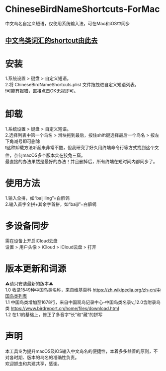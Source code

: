 # ChineseBirdNameShortcuts-ForMac
中文鸟名自定义短语，仅使用系统输入法，可在Mac和iOS中同步<br>
## [中文鸟类词汇的shortcut由此去](https://github.com/Mawghe/ChineseBirdTermsShortcuts-ForMac/)<br>
# 安装
1.系统设置 > 键盘 > 自定义短语。<br>
2.将 ChineseBirdNameShortcuts.plist 文件拖拽进自定义短语列表。<br>
❗️可能有报错，直接点击OK无视即可。<br>

# 卸载
1.系统设置 > 键盘 > 自定义短语。<br>
2.选择列表中第一个鸟名 > 滑块拖到最后，按住shift键选择最后一个鸟名 > 按左下角减号即可删除<br>
❗️这种卸载方法听起来非常不酷，但我研究了好久用终端命令行等方式找到这个文件，奈何macOS多个版本实在狡兔三窟。<br>
最直接的办法果然是最好的办法！并且删掉后，所有终端在短时间内都同步了。

# 使用方法
1.输入全拼，如“baijiling”=白鹡鸰<br>
2.输入首字全拼+其余字首拼，如“baijl”=白鹡鸰<br>

# 多设备同步
需在设备上开启iCloud云盘<br>
设置 > 用户头像 > iCloud > iCloud云盘 > 打开<br>

# 版本更新和词源
⚠️请只安装最新的版本⚠️<br>
1.0  收录1549种中国鸟类名称，来自维基百科 https://zh.wikipedia.org/zh-cn/中国鸟类列表 <br>
1.1  中国鸟类增加至1678行，来自中国观鸟记录中心-中国鸟类名录v_12.0含附录鸟类 https://www.birdreport.cn/home/files/download.html <br>
1.2  在1.1的基础上，修正了多音字“长”和“藏”的拼写<br>

# 声明
本工具专为提升macOS及iOS输入中文鸟名的便捷性，本着多多益善的原则，不对各时期、版本的鸟名的准确性负责。<br>
欢迎抓虫和共建共享，感谢。<br>
